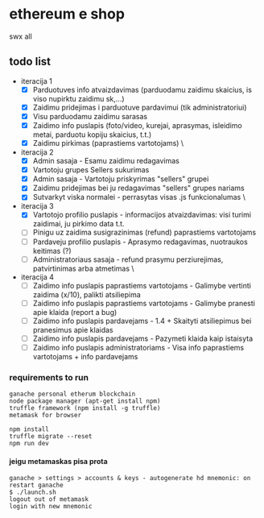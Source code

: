 # ethereum e shop

swx all

## todo list
* iteracija 1
  * [x] Parduotuves info atvaizdavimas (parduodamu zaidimu skaicius, is viso nupirktu zaidimu sk,...)
  * [x] Zaidimu pridejimas i parduotuve pardavimui (tik administratoriui)
  * [x] Visu parduodamu zaidimu sarasas
  * [x] Zaidimo info puslapis (foto/video, kurejai, aprasymas, isleidimo metai, parduotu kopiju skaicius, t.t.)
  * [x] Zaidimu pirkimas (paprastiems vartotojams)
\  
* iteracija 2
  * [x] Admin sasaja - Esamu zaidimu redagavimas
  * [x] Vartotoju grupes Sellers sukurimas
  * [x] Admin sasaja - Vartotoju priskyrimas "sellers" grupei
  * [x] Zaidimu pridejimas bei ju redagavimas "sellers" grupes nariams
  * [x] Sutvarkyt viska normalei  - perrasytas visas .js funkcionalumas 
\  
* iteracija 3
  * [x] Vartotojo profilio puslapis - informacijos atvaizdavimas: visi turimi zaidimai, ju pirkimo data t.t. 
  * [ ] Pinigu uz zaidima susigrazinimas (refund) paprastiems vartotojams
  * [ ] Pardaveju profilio puslapis - Aprasymo redagavimas, nuotraukos keitimas (?)
  * [ ] Administratoriaus sasaja - refund prasymu perziurejimas, patvirtinimas arba atmetimas
\  
* iteracija 4
  * [ ] Zaidimo info puslapis paprastiems vartotojams - Galimybe vertinti zaidima (x/10), palikti atsiliepima
  * [ ] Zaidimo info puslapis paprastiems vartotojams - Galimybe pranesti apie klaida (report a bug)
  * [ ] Zaidimo info puslapis pardavejams - 1.4 + Skaityti atsiliepimus bei pranesimus apie klaidas
  * [ ] Zaidimo info puslapis pardavejams - Pazymeti klaida kaip istaisyta
  * [ ] Zaidimo info puslapis administratoriams - Visa info paprastiems vartotojams + info pardavejams

### requirements to run
```
ganache personal etherum blockchain
node package manager (apt-get install npm)
truffle framework (npm install -g truffle)  
metamask for browser
```		
```
npm install
truffle migrate --reset
npm run dev
```
#### jeigu metamaskas pisa prota
```
ganache > settings > accounts & keys - autogenerate hd mnemonic: on
restart ganache
$ ./launch.sh
logout out of metamask
login with new mnemonic
```
